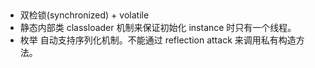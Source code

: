 ##



- 双检锁(synchronized) + volatile
- 静态内部类
    classloader 机制来保证初始化 instance 时只有一个线程。
- 枚举
  自动支持序列化机制。不能通过 reflection attack 来调用私有构造方法。